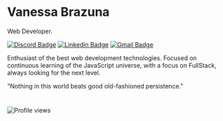 # Vanessa Brazuna

Web Developer.

[![Discord Badge](https://img.shields.io/badge/-Vanessa%20Brazuna-386dbd?style=flat-square&labelColor=386dbd&logo=discord&logoColor=white&link=https://.com/BrazunaVanessa)](https://discord.com/channels/@me) 
[![Linkedin Badge](https://img.shields.io/badge/-Vanessa%20Brazuna-00875f?style=flat-square&logo=Linkedin&logoColor=white&link=https://www.linkedin.com/in/vanessabrazuna/)](https://www.linkedin.com/in/vanessabrazuna/) 
[![Gmail Badge](https://img.shields.io/badge/-brazuna.nessa@gmail.com-009ddd?style=flat-square&logo=Gmail&logoColor=white&link=mailto:brazuna.nessa@gmail.com)](mailto:brazuna.nessa@gmail.com)

Enthusiast of the best web development technologies. Focused on continuous learning of the JavaScript universe, with a focus on FullStack, always looking for the next level.

"Nothing in this world beats good old-fashioned persistence."

#
<p align="left"> <img src="https://komarev.com/ghpvc/?username=vanessabrazuna&color=00875f" alt="Profile views" /> </p>



